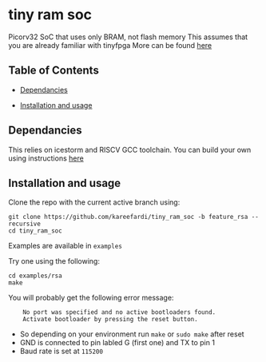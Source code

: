 # tiny ram soc
Picorv32 SoC that uses only BRAM, not flash memory
This assumes that you are already familiar with tinyfpga
More can be found [here](https://tinyfpga.com/b-series-guide.html)

Table of Contents
-----------------

   * [Dependancies](#dependancies)

   * [Installation and usage](#installation-and-usage)

Dependancies
------------
This relies on icestorm and RISCV GCC toolchain. You can build your 
own using instructions [here](https://discourse.tinyfpga.com/t/riscv-example-project-on-tinyfpga-bx/451)

Installation and usage
----------------------
Clone the repo with the current active branch using:
```
git clone https://github.com/kareefardi/tiny_ram_soc -b feature_rsa --recursive
cd tiny_ram_soc
```

Examples are available in `examples` 

Try one using the following:
```
cd examples/rsa
make
```

You will probably get the following error message:
```
    No port was specified and no active bootloaders found.
    Activate bootloader by pressing the reset button.
```

- So depending on your environment run `make` or `sudo make` after reset
- GND is connected to pin labled G (first one) and TX to pin 1
- Baud rate is set at `115200`

